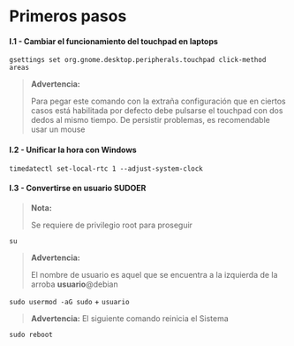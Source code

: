 # Primeros pasos

#### I.1 - Cambiar el funcionamiento del touchpad en laptops

~~~
gsettings set org.gnome.desktop.peripherals.touchpad click-method areas
~~~

> **Advertencia:**
> <p> <p>
>  
> Para pegar este comando con la extraña configuración que en ciertos casos está habilitada por defecto debe pulsarse el touchpad con dos dedos al mismo tiempo. De persistir problemas, es recomendable usar un mouse



#### I.2 - Unificar la hora con Windows

~~~
timedatectl set-local-rtc 1 --adjust-system-clock
~~~



#### I.3 - Convertirse en usuario SUDOER

> **Nota:**
> <p> <p>
>  
> Se requiere de privilegio root para proseguir

~~~
su
~~~

> **Advertencia:**
> <p> <p>
>  
> El nombre de usuario es aquel que se encuentra a la izquierda de la arroba **usuario**@debian


    
`sudo usermod -aG sudo` + `usuario`

> **Advertencia:** El siguiente comando reinicia el Sistema
~~~
sudo reboot
~~~

